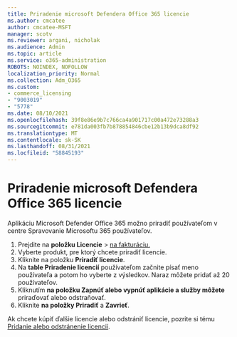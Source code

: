 ```yaml
---
title: Priradenie microsoft Defendera Office 365 licencie
ms.author: cmcatee
author: cmcatee-MSFT
manager: scotv
ms.reviewer: argani, nicholak
ms.audience: Admin
ms.topic: article
ms.service: o365-administration
ROBOTS: NOINDEX, NOFOLLOW
localization_priority: Normal
ms.collection: Adm_O365
ms.custom:
- commerce_licensing
- "9003019"
- "5778"
ms.date: 08/10/2021
ms.openlocfilehash: 39f8e86e9b7c766ca4a901717c00a472e73288a3
ms.sourcegitcommit: e781da003fb7b878854846cbe12b13b9dca8df92
ms.translationtype: MT
ms.contentlocale: sk-SK
ms.lasthandoff: 08/31/2021
ms.locfileid: "58845193"
---
```

# <a name="assign-microsoft-defender-for-office-365-licenses"></a>Priradenie microsoft Defendera Office 365 licencie

Aplikáciu Microsoft Defender Office 365 možno priradiť používateľom v centre Spravovanie Microsoftu 365 používateľov.

1. Prejdite na **položku Licencie**  >  [na fakturáciu.](https://go.microsoft.com/fwlink/p/?linkid=842264)
2. Vyberte produkt, pre ktorý chcete priradiť licencie.
3. Kliknite na položku **Priradiť licencie**.
4. Na **table Priradenie licencií**  používateľom začnite písať meno používateľa a potom ho vyberte z výsledkov. Naraz môžete pridať až 20 používateľov.
5. Kliknutím **na položku Zapnúť alebo vypnúť aplikácie a služby môžete**  priraďovať alebo odstraňovať.
6. Kliknite **na položky Priradiť** a  **Zavrieť**.

Ak chcete kúpiť ďalšie licencie alebo odstrániť licencie, pozrite si tému [Pridanie alebo odstránenie licencií](https://docs.microsoft.com/microsoft-365/commerce/licenses/buy-licenses#buy-or-remove-licenses-for-your-business-subscription).